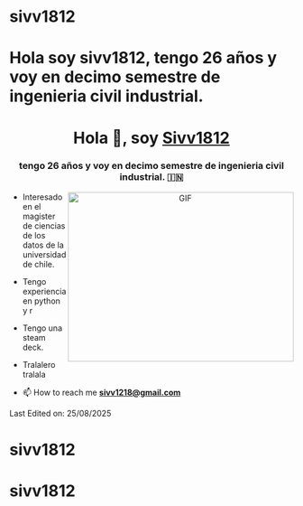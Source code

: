 # sivv1812
# Hola soy sivv1812, tengo 26 años y voy en decimo semestre de ingenieria civil industrial.
<h1 align="center">Hola 👋, soy <a href="https://100rabhcsmc.github.io/Me.io/" target="blank">
Sivv1812</a></h1>
<h3 align="center">tengo 26 años y voy en decimo semestre de ingenieria civil industrial. &#127470;&#127475</h3>


<a target="_blank" align="center">
  <img align="right" top="500" height="300" width="400" alt="GIF" src="https://media4.giphy.com/media/v1.Y2lkPTc5MGI3NjExaXI3a2pmbXBzMHJzcGVveHFzOG5iNXR0ZWllamE1ZDB1bDhoNDY4cSZlcD12MV9pbnRlcm5hbF9naWZfYnlfaWQmY3Q9Zw/cg3hGL5fbON3AIVPm7/giphy.gif">
</a>

-  Interesado en el magister de ciencias de los datos de la universidad de chile.

- Tengo experiencia en python y r

- Tengo una steam deck.

- Tralalero tralala


- 📫 How to reach me **sivv1218@gmail.com**



Last Edited on: 25/08/2025
# sivv1812
# sivv1812
